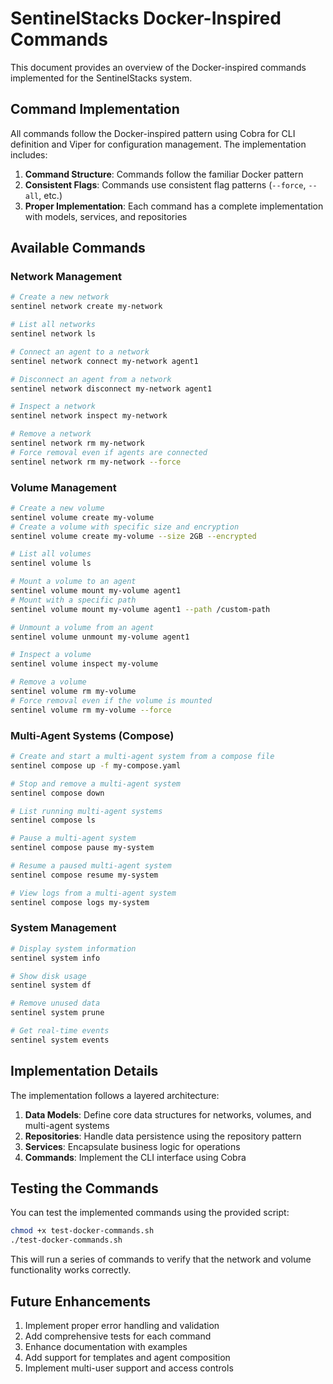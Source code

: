 # SentinelStacks Docker-Inspired Commands

This document provides an overview of the Docker-inspired commands implemented for the SentinelStacks system.

## Command Implementation

All commands follow the Docker-inspired pattern using Cobra for CLI definition and Viper for configuration management. The implementation includes:

1. **Command Structure**: Commands follow the familiar Docker pattern
2. **Consistent Flags**: Commands use consistent flag patterns (`--force`, `--all`, etc.)
3. **Proper Implementation**: Each command has a complete implementation with models, services, and repositories

## Available Commands

### Network Management

```bash
# Create a new network
sentinel network create my-network

# List all networks
sentinel network ls

# Connect an agent to a network
sentinel network connect my-network agent1

# Disconnect an agent from a network
sentinel network disconnect my-network agent1

# Inspect a network
sentinel network inspect my-network

# Remove a network
sentinel network rm my-network
# Force removal even if agents are connected
sentinel network rm my-network --force
```

### Volume Management

```bash
# Create a new volume
sentinel volume create my-volume
# Create a volume with specific size and encryption
sentinel volume create my-volume --size 2GB --encrypted

# List all volumes
sentinel volume ls

# Mount a volume to an agent
sentinel volume mount my-volume agent1
# Mount with a specific path
sentinel volume mount my-volume agent1 --path /custom-path

# Unmount a volume from an agent
sentinel volume unmount my-volume agent1

# Inspect a volume
sentinel volume inspect my-volume

# Remove a volume
sentinel volume rm my-volume
# Force removal even if the volume is mounted
sentinel volume rm my-volume --force
```

### Multi-Agent Systems (Compose)

```bash
# Create and start a multi-agent system from a compose file
sentinel compose up -f my-compose.yaml

# Stop and remove a multi-agent system
sentinel compose down

# List running multi-agent systems
sentinel compose ls

# Pause a multi-agent system
sentinel compose pause my-system

# Resume a paused multi-agent system
sentinel compose resume my-system

# View logs from a multi-agent system
sentinel compose logs my-system
```

### System Management

```bash
# Display system information
sentinel system info

# Show disk usage
sentinel system df

# Remove unused data
sentinel system prune

# Get real-time events
sentinel system events
```

## Implementation Details

The implementation follows a layered architecture:

1. **Data Models**: Define core data structures for networks, volumes, and multi-agent systems
2. **Repositories**: Handle data persistence using the repository pattern
3. **Services**: Encapsulate business logic for operations
4. **Commands**: Implement the CLI interface using Cobra

## Testing the Commands

You can test the implemented commands using the provided script:

```bash
chmod +x test-docker-commands.sh
./test-docker-commands.sh
```

This will run a series of commands to verify that the network and volume functionality works correctly.

## Future Enhancements

1. Implement proper error handling and validation
2. Add comprehensive tests for each command
3. Enhance documentation with examples
4. Add support for templates and agent composition
5. Implement multi-user support and access controls
